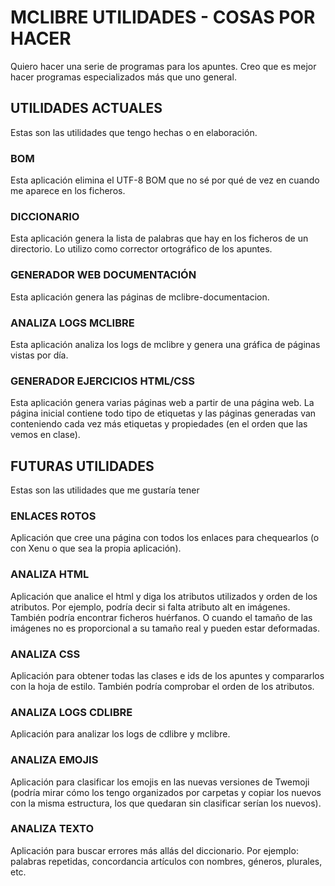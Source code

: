 # MCLIBRE UTILIDADES - COSAS POR HACER
Quiero hacer una serie de programas para los apuntes. Creo que es mejor hacer programas especializados más que uno general.

## UTILIDADES ACTUALES
Estas son las utilidades que tengo hechas o en elaboración.

### BOM
Esta aplicación elimina el UTF-8 BOM que no sé por qué de vez en cuando me aparece en los ficheros.

### DICCIONARIO
Esta aplicación genera la lista de palabras que hay en los ficheros de un directorio. Lo utilizo como corrector ortográfico de los apuntes.

### GENERADOR WEB DOCUMENTACIÓN
Esta aplicación genera las páginas de mclibre-documentacion.

### ANALIZA LOGS MCLIBRE
Esta aplicación analiza los logs de mclibre y genera una gráfica de páginas vistas por día.

### GENERADOR EJERCICIOS HTML/CSS
Esta aplicación genera varias páginas web a partir de una página web. La página inicial contiene todo tipo de etiquetas y las páginas generadas van conteniendo cada vez más etiquetas y propiedades (en el orden que las vemos en clase).

## FUTURAS UTILIDADES
Estas son las utilidades que me gustaría tener

### ENLACES ROTOS
Aplicación que cree una página con todos los enlaces para chequearlos (o con Xenu o que sea la propia aplicación).

### ANALIZA HTML
Aplicación que analice el html y diga los atributos utilizados y orden de los atributos. Por ejemplo, podría decir si falta atributo alt en imágenes. También podría encontrar ficheros huérfanos. O cuando el tamaño de las imágenes no es proporcional a su tamaño real y pueden estar deformadas.

### ANALIZA CSS
Aplicación para obtener todas las clases e ids de los apuntes y compararlos con la hoja de estilo. También podría comprobar el orden de los atributos.

### ANALIZA LOGS CDLIBRE
Aplicación para analizar los logs de cdlibre y mclibre.

### ANALIZA EMOJIS
Aplicación para clasificar los emojis en las nuevas versiones de Twemoji (podría mirar cómo los tengo organizados por carpetas y copiar los nuevos con la misma estructura, los que quedaran sin clasificar serían los nuevos).

### ANALIZA TEXTO
Aplicación para buscar errores más allás del diccionario. Por ejemplo: palabras repetidas, concordancia artículos con nombres, géneros, plurales, etc.

